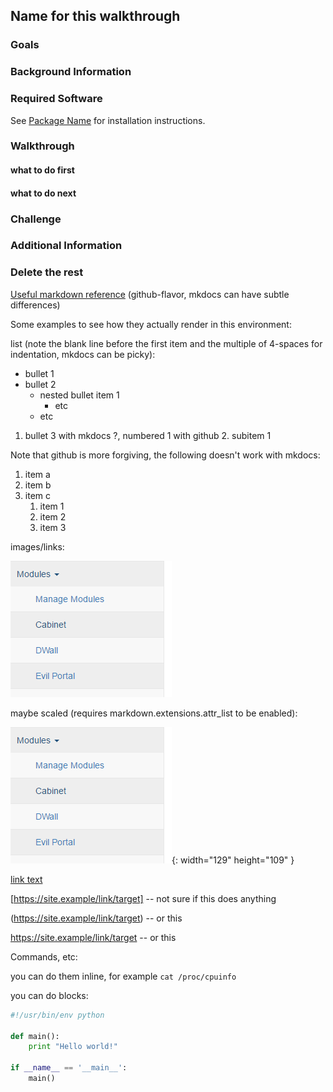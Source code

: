 ## Name for this walkthrough

### Goals

### Background Information

### Required Software
See [Package Name](/software-2016/#package-name) for installation instructions.

### Walkthrough

#### what to do first

#### what to do next

### Challenge

### Additional Information

### Delete the rest

[Useful markdown reference](https://github.com/adam-p/markdown-here/wiki/Markdown-Cheatsheet) (github-flavor, mkdocs can have subtle differences)

Some examples to see how they actually render in this environment:

list (note the blank line before the first item and the multiple of 4-spaces for indentation, mkdocs can be picky):

* bullet 1
* bullet 2
    * nested bullet item 1
        * etc
    * etc

1. bullet 3 with mkdocs ?, numbered 1 with github
    2. subitem 1

Note that github is more forgiving, the following doesn't work with mkdocs:
 1. item a
 1. item b
 1. item c
    1. item 1
    2. item 2
    1. item 3

images/links:

![example image alt text](pineapple-login.png)

maybe scaled (requires markdown.extensions.attr_list to be enabled):

![example image alt text](pineapple-login.png){: width="129" height="109" }

[link text](https://site.example/link/target)

[https://site.example/link/target] -- not sure if this does anything

(https://site.example/link/target) -- or this

<https://site.example/link/target> -- or this

Commands, etc:

you can do them inline, for example `cat /proc/cpuinfo`

you can do blocks:

```python
#!/usr/bin/env python

def main():
    print "Hello world!"

if __name__ == '__main__':
    main()
```


